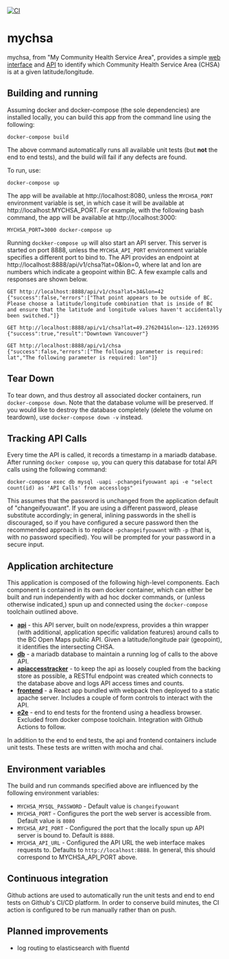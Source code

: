 [![CI](https://github.com/textninja/mychsa/actions/workflows/main.yml/badge.svg)](https://github.com/textninja/mychsa/actions/workflows/main.yml)

# mychsa

mychsa, from "My Community Health Service Area", provides a simple [web
interface](/frontend) and [API](/api) to identify which Community Health Service Area (CHSA)
is at a given latitude/longitude.

## Building and running

Assuming docker and docker-compose (the sole dependencies) are installed locally, you can
build this app from the command line using the following:

    docker-compose build
    
The above command automatically runs all available unit tests (but **not** the end to end tests), and the build will fail if any defects are found.

To run, use:

    docker-compose up

The app will be available at http://localhost:8080, unless the `MYCHSA_PORT` environment variable is set, in which case it will be available at http://localhost:MYCHSA_PORT. For example, with the following bash command, the app will be available at http://localhost:3000:

    MYCHSA_PORT=3000 docker-compose up

Running `dockker-compose up` will also start an API server. This server is started on port 8888, unless the `MYCHSA_API_PORT` environment variable specifies a different port to bind to. The API provides an endpoint at http://localhost:8888/api/v1/chsa?lat=0&lon=0, where lat and lon are numbers which indicate a geopoint within BC. A few example calls and responses are shown below.


    GET http://localhost:8888/api/v1/chsa?lat=34&lon=42
    {"success":false,"errors":["That point appears to be outside of BC. Please choose a latitude/longitude combination that is inside of BC and ensure that the latitude and longitude values haven't accidentally been switched."]}

    GET http://localhost:8888/api/v1/chsa?lat=49.2762041&lon=-123.1269395
    {"success":true,"result":"Downtown Vancouver"}

    GET http://localhost:8888/api/v1/chsa
    {"success":false,"errors":["The following parameter is required: lat","The following parameter is required: lon"]}


## Tear Down

To tear down, and thus destroy all associated docker containers, run `docker-compose down`. Note that the database volume will be preserved. If you would like to destroy the database completely (delete the volume on teardown), use `docker-compose down -v` instead.

## Tracking API Calls

Every time the API is called, it records a timestamp in a mariadb database. After running
`docker compose up`, you can query this database for total API calls using the following command:

    docker-compose exec db mysql -uapi -pchangeifyouwant api -e "select count(id) as 'API Calls' from accesslogs"

This assumes that the password is unchanged from the application default of "changeifyouwant".
If you are using a different password, please substitute accordingly; in general, inlining passwords in the shell is discouraged, so if you have configured a secure password then the recommended approach is to replace `-pchangeifyouwant` with `-p` (that is, with no password specified). You will be prompted for your password in a secure input.


## Application architecture

This application is composed of the following high-level components. Each component
is contained in its own docker container, which can either be built and run
independently with ad hoc docker commands, or (unless otherwise indicated,) spun up and connected using the `docker-compose` toolchain outlined above.

 - [**api**](/api) - this API server, built on node/express, provides a thin wrapper
  (with additional, application specific validation features) around calls to the BC Open Maps public API. Given a latitude/longitude pair (geopoint), it identifies the intersecting CHSA.
 - [**db**](/db) - a mariadb database to maintain a running log of calls to the above API.
 - [**apiaccesstracker**](/apiaccesstracker) - to keep the api as loosely coupled from the backing store as possible, a RESTful endpoint was created which connects to the database above and logs API access times and counts.
 - [**frontend**](/frontend) - a React app bundled with webpack then deployed to a static apache server. Includes a couple of form controls to interact with the API.
 - [**e2e**](/e2e) - end to end tests for the frontend using a headless browser. Excluded from docker compose toolchain. Integration with Github Actions to follow.

In addition to the end to end tests, the api and frontend containers include 
unit tests. These tests are written with mocha and chai.

## Environment variables

The build and run commands specified above are influenced by the following environment variables:

  - `MYCHSA_MYSQL_PASSWORD` - Default value is `changeifyouwant`
  - `MYCHSA_PORT` - Configures the port the web server is accessible from. Default value is `8080`
  - `MYCHSA_API_PORT` - Configured the port that the locally spun up API server is bound to. Default is `8888`.
  - `MYCHSA_API_URL` - Configured the API URL the web interface makes requests to. Defaults to `http://localhost:8888`. In general, this should correspond to MYCHSA_API_PORT above.

## Continuous integration

Github actions are used to automatically run the unit tests and end to end tests on Github's CI/CD platform. In order to conserve build minutes, the CI action is configured to be run manually rather than on push.

## Planned improvements

 - log routing to elasticsearch with fluentd
